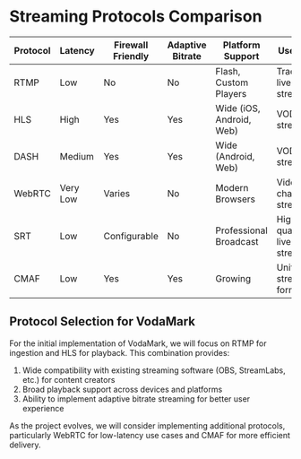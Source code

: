 # Streaming Protocols Comparison

| Protocol | Latency | Firewall Friendly | Adaptive Bitrate | Platform Support | Use Case |
|----------|---------|-------------------|------------------|------------------|----------|
| RTMP     | Low     | No                | No               | Flash, Custom Players | Traditional live streaming |
| HLS      | High    | Yes               | Yes              | Wide (iOS, Android, Web) | VOD, Live streaming |
| DASH     | Medium  | Yes               | Yes              | Wide (Android, Web) | VOD, Live streaming |
| WebRTC   | Very Low| Varies            | No               | Modern Browsers | Video chat, P2P streaming |
| SRT      | Low     | Configurable      | No               | Professional Broadcast | High-quality live streaming |
| CMAF     | Low     | Yes               | Yes              | Growing           | Unified streaming format |

## Protocol Selection for VodaMark

For the initial implementation of VodaMark, we will focus on RTMP for ingestion and HLS for playback. This combination provides:

1. Wide compatibility with existing streaming software (OBS, StreamLabs, etc.) for content creators
2. Broad playback support across devices and platforms
3. Ability to implement adaptive bitrate streaming for better user experience

As the project evolves, we will consider implementing additional protocols, particularly WebRTC for low-latency use cases and CMAF for more efficient delivery.
